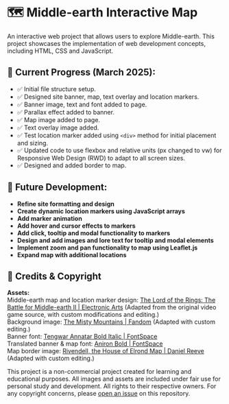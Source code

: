 # 🗺️ Middle-earth Interactive Map
An interactive web project that allows users to explore Middle-earth. This project showcases the implementation of web development concepts, including HTML, CSS and JavaScript.

## 📌 Current Progress (March 2025):
- ✅ Initial file structure setup.
- ✅ Designed site banner, map, text overlay and location markers.
- ✅ Banner image, text and font added to page.
- ✅ Parallax effect added to banner.
- ✅ Map image added to page.
- ✅ Text overlay image added.
- ✅ Test location marker added using `<div>` method for initial placement and sizing.
- ✅ Updated code to use flexbox and relative units (px changed to vw) for Responsive Web Design (RWD) to adapt to all screen sizes.
- ✅ Designed and added border to map.

## 🚧 Future Development:
- **Refine site formatting and design**
- **Create dynamic location markers using JavaScript arrays**
- **Add marker animation**
- **Add hover and cursor effects to markers**
- **Add click, tooltip and modal functionality to markers**
- **Design and add images and lore text for tooltip and modal elements**
- **Implement zoom and pan functionality to map using Leaflet.js**
- **Expand map with additional locations**

## 📩 Credits & Copyright
**Assets:**  
Middle-earth map and location marker design: [The Lord of the Rings: The Battle for Middle-earth II | Electronic Arts](https://www.ea.com/en-gb/games/lord-of-the-rings) (Adapted from the original video game source, with custom modifications and editing.)  
Background image: [The Misty Mountains | Fandom](https://middle-earthcinematicuniverse.fandom.com/wiki/Misty_Mountains?file=The_Misty_Mountains.webp) (Adapted with custom editing.)  
Banner font: [Tengwar Annatar Bold Italic | FontSpace](https://www.fontspace.com/tengwar-annatar-font-f2244)  
Translated banner & map font: [Aniron Bold | FontSpace](https://www.fontspace.com/aniron-font-f2247)  
Map border image: [Rivendell, the House of Elrond Map | Daniel Reeve](https://www.danielreeve.co.nz/LOTR/Maps/) (Adapted with custom editing.)   

This project is a non-commercial project created for learning and educational purposes. All images and assets are included under fair use for personal study and development. All rights to their respective owners. For any copyright concerns, please [open an issue](https://github.com/andrewdwall/middle-earth-interactive-map/issues) on this repository.